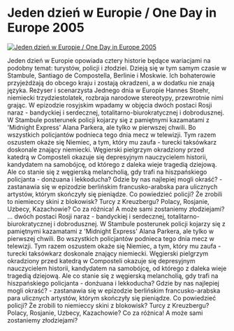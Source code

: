 Jeden dzień w Europie / One Day in Europe 2005 
=============
[![Jeden dzień w Europie / One Day in Europe 2005 ](http://vidos.pl/images/player.gif)](http://vidos.pl/jeden-dzien-w-europie-one-day-in-europe-2005)

 Jeden dzień w Europie opowiada cztery historie będące wariacjami na podobny temat: turystów, policji i złodziei. Dzieją się w tym samym czasie w Stambule, Santiago de Compostella, Berlinie i Moskwie. Ich bohaterowie przyjeżdżają do obcego kraju i zostają okradzeni, a w dodatku nie znają języka. Reżyser i scenarzysta Jednego dnia w Europie Hannes Stoehr, niemiecki trzydziestolatek, rozbraja narodowe stereotypy, przewrotnie nimi grając. W epizodzie rosyjskim wpadamy w objęcia dwóch postaci Rosji naraz - bandyckiej i serdecznej, totalitarno-biurokratycznej i dobrodusznej. W Stambule posterunek policji kojarzy się z pamiętnymi kazamatami z 'Midnight Express' Alana Parkera, ale tylko w pierwszej chwili. Bo wszystkich policjantów podnieca tego dnia mecz w telewizji. Tym razem oszustem okaże się Niemiec, a tym, który mu zaufa - turecki taksówkarz doskonale znający niemiecki. Węgierski pielgrzym okradziony przed katedrą w Composteli okazuje się depresyjnym nauczycielem historii, kandydatem na samobójcę, od którego z daleka wieje tragedią dziejową. Ale co stanie się z węgierską melancholią, gdy trafi na hiszpańskiego policjanta - donżuana i lekkoducha? Gdzie by nas najlepiej mogli okraść? - zastanawia się w epizodzie berlińskim francusko-arabska para ulicznych artystów, którym skończyły się pieniądze. Co powiedzieć policji? Że zrobili to niemieccy skini z blokowisk? Turcy z Kreuzbergu? Polacy, Rosjanie, Uzbecy, Kazachowie? Co za różnica! A może sami zostaniemy złodziejami?   ... dwóch postaci Rosji naraz - bandyckiej i serdecznej, totalitarno-biurokratycznej i dobrodusznej. W Stambule posterunek policji kojarzy się z pamiętnymi kazamatami z 'Midnight Express' Alana Parkera, ale tylko w pierwszej chwili. Bo wszystkich policjantów podnieca tego dnia mecz w telewizji. Tym razem oszustem okaże się Niemiec, a tym, który mu zaufa - turecki taksówkarz doskonale znający niemiecki. Węgierski pielgrzym okradziony przed katedrą w Composteli okazuje się depresyjnym nauczycielem historii, kandydatem na samobójcę, od którego z daleka wieje tragedią dziejową. Ale co stanie się z węgierską melancholią, gdy trafi na hiszpańskiego policjanta - donżuana i lekkoducha? Gdzie by nas najlepiej mogli okraść? - zastanawia się w epizodzie berlińskim francusko-arabska para ulicznych artystów, którym skończyły się pieniądze. Co powiedzieć policji? Że zrobili to niemieccy skini z blokowisk? Turcy z Kreuzbergu? Polacy, Rosjanie, Uzbecy, Kazachowie? Co za różnica! A może sami zostaniemy złodziejami?
